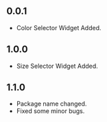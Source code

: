 ## 0.0.1

* Color Selector Widget Added.

## 1.0.0

* Size Selector Widget Added.

## 1.1.0

* Package name changed.
* Fixed some minor bugs.

